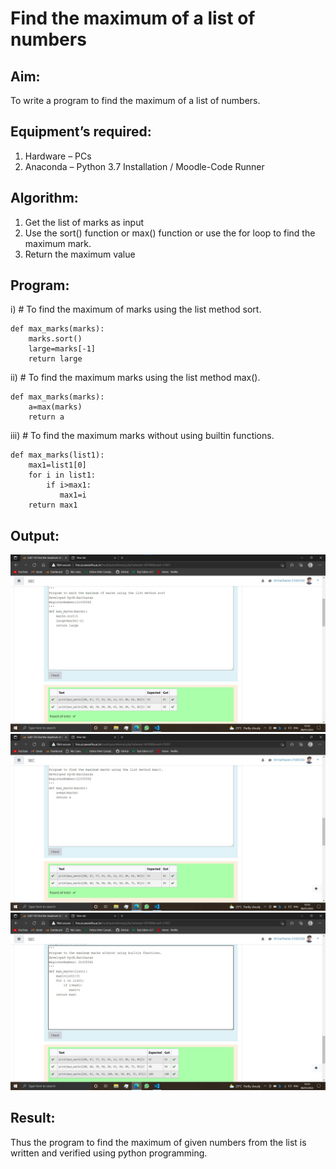 # Find the maximum of a list of numbers
## Aim:
To write a program to find the maximum of a list of numbers.
## Equipment’s required:
1.	Hardware – PCs
2.	Anaconda – Python 3.7 Installation / Moodle-Code Runner
## Algorithm:
1.	Get the list of marks as input
2.	Use the sort() function or max() function or use the for loop to find the maximum mark.
3.	Return the maximum value
## Program:

i)	# To find the maximum of marks using the list method sort.
```
def max_marks(marks):
    marks.sort()
    large=marks[-1]
    return large
```

ii)	# To find the maximum marks using the list method max().
```
def max_marks(marks):
    a=max(marks)
    return a
```

iii) # To find the maximum marks without using builtin functions.
```
def max_marks(list1):
    max1=list1[0]
    for i in list1:
        if i>max1:
           max1=i
    return max1
```

## Output:
![output](img\1.jpg)
![output](img\2.jpg)
![output](img\3.jpg)

## Result:
Thus the program to find the maximum of given numbers from the list is written and verified using python programming.